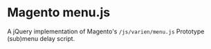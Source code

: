 Magento menu.js
===============

A jQuery implementation of Magento's ```/js/varien/menu.js``` Prototype (sub)menu delay script.
